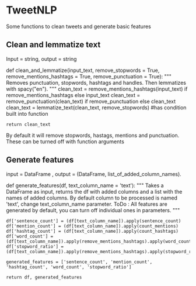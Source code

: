 # TweetNLP
Some functions to clean tweets and generate basic features

## Clean and lemmatize text
Input = string, output = string

  def clean_and_lemmatize(input_text, remove_stopwords = True, remove_mentions_hashtags = True, remove_punctuation = True):
    """
    Removes punctuation, stopwords, hashtags and handles. Then lemmatizes with spacy("en").
    """
    clean_text = remove_mentions_hashtags(input_text) if remove_mentions_hashtags else input_text
    clean_text = remove_punctuation(clean_text) if remove_punctuation else clean_text
    clean_text = lemmatize_text(clean_text, remove_stopwords) #has condition built into function
  
    return clean_text


By default it will remove stopwords, hastags, mentions and punctuation. These can be turned off with function arguments

## Generate features
input = DataFrame , output = (DataFrame, list_of_added_column_names).

  def generate_features(df, text_column_name = 'text'):
    """
    Takes a DataFrame as input, returns the df with added columns and a list with the names of added columns. 
    By default column to be processed is named 'text', change text_column_name parameter. 
    ToDo : All features are generated by default, you can turn off individual ones in parameters.
    """
  
    df['sentence_count'] = (df[text_column_name]).apply(sentence_count)
    df['mention_count'] = (df[text_column_name]).apply(count_mentions)
    df['hashtag_count'] = (df[text_column_name]).apply(count_hashtags)
    df['word_count'] = (df[text_column_name]).apply(remove_mentions_hashtags).apply(word_count)
    df['stopword_ratio'] = (df[text_column_name]).apply(remove_mentions_hashtags).apply(stopword_ratio)
  
    generated_features = ['sentence_count', 'mention_count', 'hashtag_count', 'word_count', 'stopword_ratio']
  
    return df, generated_features
